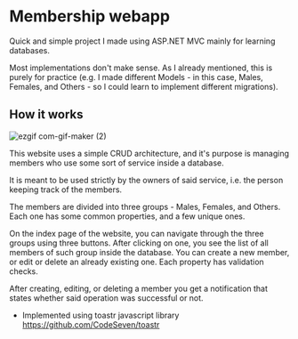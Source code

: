 # Membership webapp

Quick and simple project I made using ASP.NET MVC mainly for learning databases.

Most implementations don't make sense. As I already mentioned, this is purely for practice (e.g. I made different Models - in this case, Males, Females, and Others - so I could learn to implement different migrations). 

## How it works

![ezgif com-gif-maker (2)](https://user-images.githubusercontent.com/80421211/195136305-b972f391-3183-44b7-a313-b00051b7e197.gif)

This website uses a simple CRUD architecture, and it's purpose is managing members who use some sort of service inside a database.

It is meant to be used strictly by the owners of said service, i.e. the person keeping track of the members.

The members are divided into three groups - Males, Females, and Others.
Each one has some common properties, and a few unique ones.

On the index page of the website, you can navigate through the three groups using three buttons.
After clicking on one, you see the list of all members of such group inside the database.
You can create a new member, or edit or delete an already existing one. Each property has validation checks.

After creating, editing, or deleting a member you get a notification that states whether said operation was successful or not.
- Implemented using toastr javascript library https://github.com/CodeSeven/toastr
